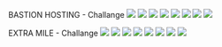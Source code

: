 BASTION HOSTING - Challange
![](../../images/Burp/burp1.png)
![](../../images/Burp/burp2.png)
![](../../images/Burp/burp3.png)
![](../../images/Burp/burp4.png)
![](../../images/Burp/burp5.png)
![](../../images/Burp/burp6.png)
![](../../images/Burp/burp7.png)
![](../../images/Burp/burp8.png)

EXTRA MILE - Challange
![](../..images/Burp/burp2-1.png)
![](../..images/Burp/burp2-2.png)
![](../..images/Burp/burp2-3.png)
![](../..images/Burp/burp2-4.png)
![](../..images/Burp/burp2-5.png)
![](../..images/Burp/burp2-6.png)
![](../..images/Burp/burp2-7.png)
![](../..images/Burp/burp2-8.png)
